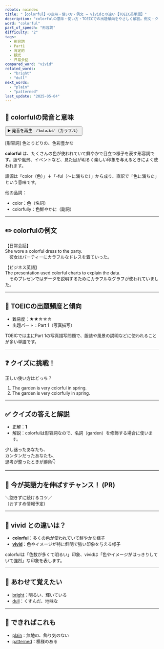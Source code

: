 ```yaml
---
robots: noindex
title: "【colorful】の意味・使い方・例文 ― vividとの違い【TOEIC英単語】"
description: "colorfulの意味・使い方・TOEICでの出題傾向をやさしく解説。例文・クイズ付きでvividとの違いもわかりやすく学べます。"
word: "colorful"
part_of_speech: "形容詞"
difficulty: "2"
tags:
  - 形容詞
  - Part1
  - 肯定的
  - 観光
  - 日常会話
compared_word: "vivid"
related_words:
  - "bright"
  - "dull"
next_words:
  - "plain"
  - "patterned"
last_update: "2025-05-04"
---
```


## 🔰 colorfulの発音と意味

<button class="play-audio" onclick="playTTS('colorful')">
  <span class="play-audio-main">
    ▶️ 発音を再生　/ˈkʌl.ɚ.fəl/
  </span>
  <span class="play-audio-sub">
    （カラフル）
  </span>
</button>

[形容詞] 色とりどりの、色彩豊かな

**colorful** は、たくさんの色が使われていて鮮やかで目立つ様子を表す形容詞です。服や風景、イベントなど、見た目が明るく楽しい印象を与えるときによく使われます。

語源は「color（色）」＋「-ful（～に満ちた）」から成り、直訳で「色に満ちた」という意味です。

他の品詞：  
- color：色（名詞）
- colorfully：色鮮やかに（副詞）

---

## ✏️ colorfulの例文

【日常会話】  
She wore a colorful dress to the party.  
　彼女はパーティーにカラフルなドレスを着ていった。

【ビジネス英語】  
The presentation used colorful charts to explain the data.  
　そのプレゼンではデータを説明するためにカラフルなグラフが使われていました。

---

## 🎯 TOEICの出題頻度と傾向

- 難易度：★★☆☆☆
- 出題パート：Part 1（写真描写）

TOEICでは主にPart 1の写真描写問題で、服装や風景の説明などに使われることが多い単語です。

---

## ❓ クイズに挑戦！

正しい使い方はどっち？

1. The garden is very colorful in spring.  
2. The garden is very colorfully in spring.

---

## ✅ クイズの答えと解説

- 正解：**1**
- 解説：colorfulは形容詞なので、名詞（garden）を修飾する場合に使います。

少し迷ったあなたも、  
カンタンだったあなたも、  
思考が整ったときが勝負👇️

---

## 🚀 今が英語力を伸ばすチャンス！ (PR)

<div class="info-center">
＼飽きずに続けるコツ／<br>  
（おすすめ情報予定）
</div>

---

## 🤔  vivid との違いは？

- **colorful**：多くの色が使われていて鮮やかな様子
- **[vivid](/word/vivid/)**：色やイメージが特に鮮明で強い印象を与える様子

colorfulは「色数が多くて明るい」印象、vividは「色やイメージがはっきりしていて強烈」な印象を表します。

---

## 🧩 あわせて覚えたい

- [bright](/word/bright/)：明るい、輝いている
- [dull](/word/dull/)：くすんだ、地味な

---

## 📖 できればこれも

- [plain](/word/plain/)：無地の、飾り気のない
- [patterned](/word/patterned/)：模様のある

<!-- cvid: aid33_bid27 -->
